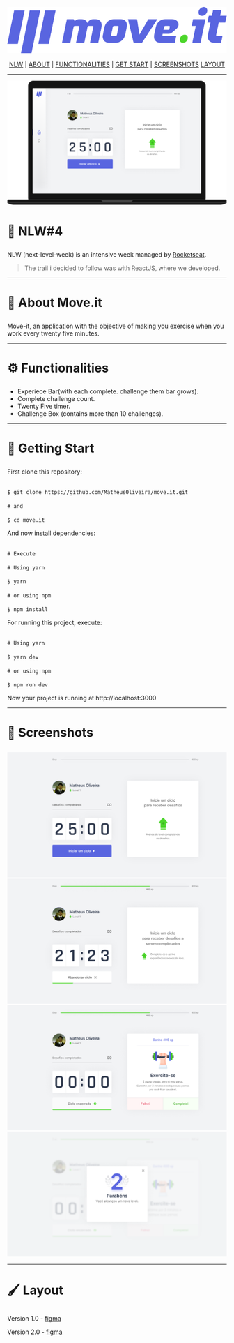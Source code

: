 <div align="center">

![Logo Move.it](./.github/logo.svg)

[NLW](#nlw) |
[ABOUT](#about) |
[FUNCTIONALITIES](#functionalities) |
[GET START](#getting-start) |
[SCREENSHOTS](#screenshots)
[LAYOUT](#layout)

---

<img src="./.github/notebook.png" width="600  "/>

</div>

# <p id='nlw'>🚀 NLW#4</p>

NLW (next-level-week) is an intensive week managed by [Rocketseat](https://rocketseat.com.br/).

> The trail i decided to follow was with ReactJS, where we developed.

---

# <p id='about'>📕 About Move.it</p>

Move-it, an application with the objective of making you exercise when you work every twenty five minutes.

---
# <p id='functionalities'>⚙ Functionalities</p>

- Experiece Bar(with each complete. challenge them bar grows).
- Complete challenge count.
- Twenty Five timer.
- Challenge Box (contains more than 10 challenges).

---

# <p id='getting-start'>🏁 Getting Start</p>

First clone this repository:

```shell

$ git clone https://github.com/Matheus0liveira/move.it.git

# and

$ cd move.it

```

And now install dependencies:


```shell

# Execute

# Using yarn

$ yarn 

# or using npm

$ npm install

```

For running this project, execute:

```shell

# Using yarn

$ yarn dev

# or using npm

$ npm run dev

```

Now your project is running at http://localhost:3000

---

# <p id='screenshots'>📸 Screenshots</p>

![home](./.github/home.png)
![home](./.github/home2.png)
![home](./.github/home3.png)
![home](./.github/modal.png)

---

# <p id='layout'>🖌 Layout</p>

Version 1.0 - [figma](https://www.figma.com/file/TNuT90awAV84dkkNyh3fLb/Move.it-1.0-Copy?node-id=160%3A2761)

Version 2.0 - [figma](https://www.figma.com/file/ODkmY4W3QbKY2RyNyRZUE5/Move.it-2.0-Copy?node-id=160%3A2761)